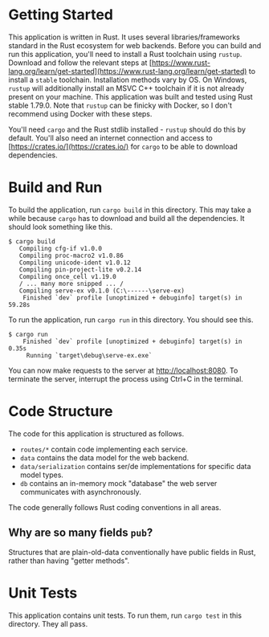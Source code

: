 # Getting Started
This application is written in Rust. It uses several libraries/frameworks standard in the Rust ecosystem for web backends. Before you can build and run this application, you'll need to install a Rust toolchain using `rustup`. Download and follow the relevant steps at [https://www.rust-lang.org/learn/get-started](https://www.rust-lang.org/learn/get-started) to install a `stable` toolchain. Installation methods vary by OS. On Windows, `rustup` will additionally install an MSVC C++ toolchain if it is not already present on your machine. This application was built and tested using Rust stable 1.79.0. Note that `rustup` can be finicky with Docker, so I don't recommend using Docker with these steps.

You'll need `cargo` and the Rust stdlib installed - `rustup` should do this by default. You'll also need an internet connection and access to [https://crates.io/](https://crates.io/) for `cargo` to be able to download dependencies.

# Build and Run
To build the application, run `cargo build` in this directory. This may take a while because `cargo` has to download and build all the dependencies. It should look something like this.
```
$ cargo build
   Compiling cfg-if v1.0.0
   Compiling proc-macro2 v1.0.86
   Compiling unicode-ident v1.0.12
   Compiling pin-project-lite v0.2.14
   Compiling once_cell v1.19.0
   / ... many more snipped ... /
   Compiling serve-ex v0.1.0 (C:\------\serve-ex)
    Finished `dev` profile [unoptimized + debuginfo] target(s) in 59.28s
```

To run the application, run `cargo run` in this directory. You should see this.
```
$ cargo run
    Finished `dev` profile [unoptimized + debuginfo] target(s) in 0.35s
     Running `target\debug\serve-ex.exe`
```
You can now make requests to the server at [http://localhost:8080](http://localhost:8080). To terminate the server, interrupt the process using Ctrl+C in the terminal.

# Code Structure
The code for this application is structured as follows.
- `routes/*` contain code implementing each service.
- `data` contains the data model for the web backend.
- `data/serialization` contains ser/de implementations for specific data model types.
- `db` contains an in-memory mock "database" the web server communicates with asynchronously.

The code generally follows Rust coding conventions in all areas.

## Why are so many fields `pub`?
Structures that are plain-old-data conventionally have public fields in Rust, rather than having "getter methods".

# Unit Tests
This application contains unit tests. To run them, run `cargo test` in this directory. They all pass.
